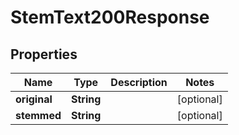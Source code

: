 

# StemText200Response


## Properties

| Name | Type | Description | Notes |
|------------ | ------------- | ------------- | -------------|
|**original** | **String** |  |  [optional] |
|**stemmed** | **String** |  |  [optional] |



